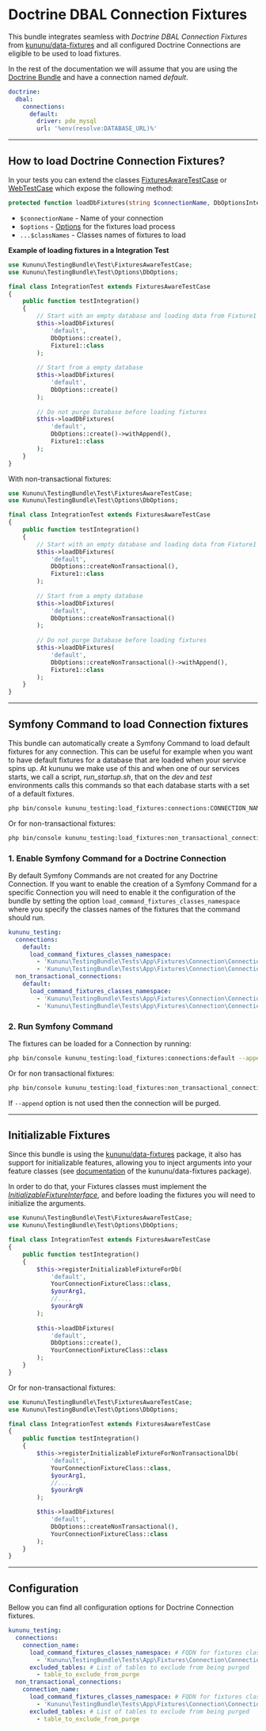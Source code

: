 # Doctrine DBAL Connection Fixtures

This bundle integrates seamless with *Doctrine DBAL Connection Fixtures* from [kununu/data-fixtures](https://github.com/kununu/data-fixtures) and all configured Doctrine Connections are eligible to be used to load fixtures.

In the rest of the documentation we will assume that you are using the [Doctrine Bundle](https://github.com/doctrine/DoctrineBundle) and have a connection named *default*.

```yaml
doctrine:
  dbal:
    connections:
      default:
        driver: pdo_mysql
        url: '%env(resolve:DATABASE_URL)%'
```

----------------------------------

## How to load Doctrine Connection Fixtures?

In your tests you can extend the classes [FixturesAwareTestCase](/src/Test/FixturesAwareTestCase.php) or [WebTestCase](/src/Test/WebTestCase.php) which expose the following method:

```php
protected function loadDbFixtures(string $connectionName, DbOptionsInterface $options, string ...$classNames)
```

- `$connectionName` - Name of your connection
- `$options` - [Options](options.md) for the fixtures load process
- `...$classNames` - Classes names of fixtures to load

**Example of loading fixtures in a Integration Test**

```php
use Kununu\TestingBundle\Test\FixturesAwareTestCase;
use Kununu\TestingBundle\Test\Options\DbOptions;

final class IntegrationTest extends FixturesAwareTestCase
{
    public function testIntegration()
    {
        // Start with an empty database and loading data from Fixture1
        $this->loadDbFixtures(
            'default',
            DbOptions::create(),
            Fixture1::class
        );
        
        // Start from a empty database
        $this->loadDbFixtures(
            'default',
            DbOptions::create()
        );
        
        // Do not purge Database before loading fixtures
        $this->loadDbFixtures(
            'default',
            DbOptions::create()->withAppend(),
            Fixture1::class
        );
    }
}
```
With non-transactional fixtures:

```php
use Kununu\TestingBundle\Test\FixturesAwareTestCase;
use Kununu\TestingBundle\Test\Options\DbOptions;

final class IntegrationTest extends FixturesAwareTestCase
{
    public function testIntegration()
    {
        // Start with an empty database and loading data from Fixture1
        $this->loadDbFixtures(
            'default',
            DbOptions::createNonTransactional(),
            Fixture1::class
        );
        
        // Start from a empty database
        $this->loadDbFixtures(
            'default',
            DbOptions::createNonTransactional()
        );
        
        // Do not purge Database before loading fixtures
        $this->loadDbFixtures(
            'default',
            DbOptions::createNonTransactional()->withAppend(),
            Fixture1::class
        );
    }
}
```

-----------------------

## Symfony Command to load Connection fixtures

This bundle can automatically create a Symfony Command to load default fixtures for any connection. This can be useful for example when you want to have default fixtures for a database that are loaded when your service spins up. At kununu we make use of this and when one of our services starts, we call a script, *run_startup.sh*, that on the *dev* and *test* environments calls this commands so that each database starts with a set of a default fixtures.

```bash
php bin/console kununu_testing:load_fixtures:connections:CONNECTION_NAME [--append]
```

Or for non-transactional fixtures:

```bash
php bin/console kununu_testing:load_fixtures:non_transactional_connections:CONNECTION_NAME [--append]
```

### 1. Enable Symfony Command for a Doctrine Connection

By default Symfony Commands are not created for any Doctrine Connection. If you want to enable the creation of a Symfony Command for a specific Connection you will need to enable it the configuration of the bundle by setting the option `load_command_fixtures_classes_namespace` where you specify the classes names of the fixtures that the command should run.

```yaml
kununu_testing:
  connections:
    default:
      load_command_fixtures_classes_namespace:
        - 'Kununu\TestingBundle\Tests\App\Fixtures\Connection\ConnectionFixture1'
        - 'Kununu\TestingBundle\Tests\App\Fixtures\Connection\ConnectionFixture2'
  non_transactional_connections:
    default:
      load_command_fixtures_classes_namespace:
        - 'Kununu\TestingBundle\Tests\App\Fixtures\Connection\ConnectionFixture1'
        - 'Kununu\TestingBundle\Tests\App\Fixtures\Connection\ConnectionFixture2'
```

### 2. Run Symfony Command

The fixtures can be loaded for a Connection by running:

```bash
php bin/console kununu_testing:load_fixtures:connections:default --append
```

Or for non transactional fixtures:

```bash
php bin/console kununu_testing:load_fixtures:non_transactional_connections:default --append
```

If `--append` option is not used then the connection will be purged.

------------------------------

## Initializable Fixtures

Since this bundle is using the [kununu/data-fixtures](https://github.com/kununu/data-fixtures) package, it also has support for initializable features, allowing you to inject arguments into your feature classes (see [documentation](https://github.com/kununu/data-fixtures) of the kununu/data-fixtures package).

In order to do that, your Fixtures classes must implement the *[InitializableFixtureInterface](https://github.com/kununu/data-fixtures/blob/master/src/InitializableFixtureInterface.php)*, and before loading the fixtures you will need to initialize the arguments.

```php
use Kununu\TestingBundle\Test\FixturesAwareTestCase;
use Kununu\TestingBundle\Test\Options\DbOptions;

final class IntegrationTest extends FixturesAwareTestCase
{
    public function testIntegration()
    {
        $this->registerInitializableFixtureForDb(
            'default',
            YourConnectionFixtureClass::class,
            $yourArg1,
            //...,
            $yourArgN
        );
        
        $this->loadDbFixtures(
            'default',
            DbOptions::create(),
            YourConnectionFixtureClass::class
        );
    }
}
```

Or for non-transactional fixtures:

```php
use Kununu\TestingBundle\Test\FixturesAwareTestCase;
use Kununu\TestingBundle\Test\Options\DbOptions;

final class IntegrationTest extends FixturesAwareTestCase
{
    public function testIntegration()
    {
        $this->registerInitializableFixtureForNonTransactionalDb(
	        'default',
	        YourConnectionFixtureClass::class,
	        $yourArg1,
	        //...,
            $yourArgN
        );

        $this->loadDbFixtures(
	        'default',
	        DbOptions::createNonTransactional(),
		    YourConnectionFixtureClass::class
        );
    }
}
```

-------------------------

## Configuration

Bellow you can find all configuration options for Doctrine Connection fixtures.

```yaml
kununu_testing:
  connections:
    connection_name:
      load_command_fixtures_classes_namespace: # FQDN for fixtures classes that the Symfony command will use
        - 'Kununu\TestingBundle\Tests\App\Fixtures\Connection\ConnectionFixture3'
      excluded_tables: # List of tables to exclude from being purged
        - table_to_exclude_from_purge
  non_transactional_connections:
    connection_name:
      load_command_fixtures_classes_namespace: # FQDN for fixtures classes that the Symfony command will use
        - 'Kununu\TestingBundle\Tests\App\Fixtures\Connection\ConnectionFixture3'
      excluded_tables: # List of tables to exclude from being purged
        - table_to_exclude_from_purge
```
